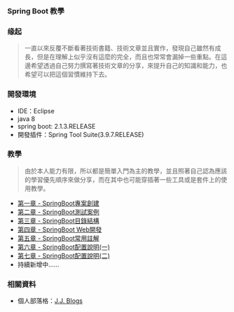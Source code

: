 ### Spring Boot 教學

### 缘起
>一直以來反覆不斷看著技術書籍、技術文章並且實作，發現自己雖然有成長，但是在理解上似乎沒有這麼的完全，而且也常常會漏掉一些重點。在這邊希望透過自己努力撰寫著技術文章的分享，來提升自己的知識和能力，也希望可以把這個習慣維持下去。

### 開發環境
- IDE：Eclipse
- java 8 
- spring boot: 2.1.3.RELEASE
- 開發插件：Spring Tool Suite(3.9.7.RELEASE)

### 教學
>由於本人能力有限，所以都是簡單入門為主的教學，並且照著自己認為應該的學習優先順序來做分享，而在其中也可能穿插著一些工具或是套件上的使用教學。

-  [第一章 - SpringBoot專案創建](https://morosedog.gitlab.io/j.j.blogs/2019/03/13/springboot-20190313-springboot1/ "第一章 - SpringBoot專案創建")
-  [第二章 - SpringBoot測試案例](https://morosedog.gitlab.io/j.j.blogs/2019/03/13/springboot-20190313-springboot2/ "第二章 - SpringBoot測試案例")
-  [第三章 - SpringBoot目錄結構](https://morosedog.gitlab.io/j.j.blogs/2019/03/14/springboot-20190314-springboot3/ "第三章 - SpringBoot目錄結構")
-  [第四章 - SpringBoot Web開發](https://morosedog.gitlab.io/j.j.blogs/2019/03/15/springboot-20190315-springboot4/ "第四章 - SpringBoot Web開發")
-  [第五章 - SpringBoot常用註解](https://morosedog.gitlab.io/j.j.blogs/2019/03/15/springboot-20190315-springboot5/ "第五章 - SpringBoot常用註解")
-  [第六章 - SpringBoot配置說明(一)](https://morosedog.gitlab.io/j.j.blogs/2019/03/16/springboot-20190316-springboot6/ "第六章 - SpringBoot配置說明(一)")
-  [第七章 - SpringBoot配置說明(二)](https://morosedog.gitlab.io/j.j.blogs/2019/03/17/springboot-20190317-springboot7/ "第七章 - SpringBoot配置說明(二)")
-  持續新增中......

### 相關資料
- 個人部落格：[J.J. Blogs](https://morosedog.gitlab.io/j.j.blogs/ "J.J. Blogs")
